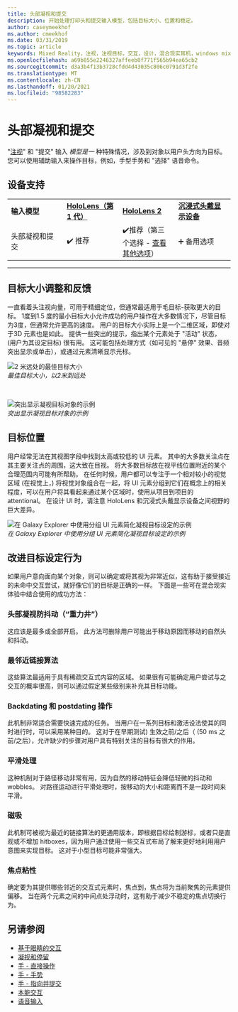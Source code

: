 ```yaml
---
title: 头部凝视和提交
description: 开始处理打印头和提交输入模型，包括目标大小、位置和稳定。
author: caseymeekhof
ms.author: cmeekhof
ms.date: 03/31/2019
ms.topic: article
keywords: Mixed Reality，注视，注视目标，交互，设计，混合现实耳机，windows mixed Reality 耳机，虚拟现实耳机，HoloLens，MRTK，混合现实工具包，目标，焦点，平滑
ms.openlocfilehash: a69b855e2246327affeeb0f771f565b94ea65cb2
ms.sourcegitcommit: d3a3b4f13b3728cfdd4d43035c806c0791d3f2fe
ms.translationtype: MT
ms.contentlocale: zh-CN
ms.lasthandoff: 01/20/2021
ms.locfileid: "98582283"
---
```

# <a name="head-gaze-and-commit"></a>头部凝视和提交

"[注视](gaze-and-commit.md)" 和 "提交" 输入 _模型是一_ 种特殊情况，涉及到对象以用户头方向为目标。 您可以使用辅助输入来操作目标，例如，手型手势和 "选择" 语音命令。 

## <a name="device-support"></a>设备支持

<table>
    <colgroup>
    <col width="25%" />
    <col width="25%" />
    <col width="25%" />
    <col width="25%" />
    </colgroup>
    <tr>
        <td><strong>输入模型</strong></td>
        <td><a href="/hololens/hololens1-hardware"><strong>HoloLens（第 1 代）</strong></a></td>
        <td><a href="https://docs.microsoft.com/hololens/hololens2-hardware"><strong>HoloLens 2</strong></td>
        <td><a href="../discover/immersive-headset-hardware-details.md"><strong>沉浸式头戴显示设备</strong></a></td>
    </tr>
     <tr>
        <td>头部凝视和提交</td>
        <td>✔️ 推荐</td>
        <td>✔️推荐（第三个选择 - <a href="interaction-fundamentals.md">查看其他选项</a>）</td>
        <td>➕ 备用选项</td>
    </tr>
</table>

---

## <a name="target-sizing-and-feedback"></a>目标大小调整和反馈

一直看着头注视向量，可用于精细定位，但通常最适用于毛目标-获取更大的目标。 1度到1.5 度的最小目标大小允许成功的用户操作在大多数情况下，尽管目标为3度，但通常允许更高的速度。 用户的目标大小实际上是一个二维区域，即使对于3D 元素也是如此。 提供一些突出的提示，指出某个元素处于 "活动" 状态， (用户为其设定目标) 很有用。 这可能包括处理方式（如可见的 "悬停" 效果、音频突出显示或单击），或通过元素清晰显示光标。

![2 米远处的最佳目标大小](images/gazetargeting-size-1000px.jpg)<br>
*最佳目标大小，以2米到远处*

<br>

![突出显示凝视目标对象的示例](images/gazetargeting-highlighting-940px.jpg)<br>
*突出显示凝视目标对象的示例*

## <a name="target-placement"></a>目标位置

用户经常无法在其视图字段中找到太高或较低的 UI 元素。 其中的大多数关注点在其主要关注点的周围，这大致在目视。 将大多数目标放在视平线位置附近的某个合理范围内可能有所帮助。 在任何时候，用户都可以专注于一个相对较小的视觉区域 (在视觉上，) 将视觉对象组合在一起，将 UI 元素分组到它们在概念上的相关程度，可以在用户将其看起来通过某个区域时，使用从项目到项目的 attentional。 在设计 UI 时，请注意 HoloLens 和沉浸式头戴显示设备之间视野的巨大差异。

![在 Galaxy Explorer 中使用分组 UI 元素简化凝视目标设定的示例](images/gazetargeting-grouping-1000px.jpg)<br>
*在 Galaxy Explorer 中使用分组 UI 元素简化凝视目标设定的示例*

## <a name="improving-targeting-behaviors"></a>改进目标设定行为

如果用户意向面向某个对象，则可以确定或将其视为非常近似，这有助于接受接近的未命中交互尝试，就好像它们的目标是正确的一样。 下面是一些可在混合现实体验中结合使用的成功方法：

### <a name="head-gaze-stabilization-gravity-wells"></a>头部凝视防抖动（“重力井”）

这应该是最多或全部开启。 此方法可删除用户可能出于移动原因而移动的自然头和抖动。

### <a name="closest-link-algorithms"></a>最邻近链接算法

这些算法最适用于具有稀疏交互式内容的区域。 如果很有可能确定用户尝试与之交互的概率很高，则可以通过假定某些级别来补充其目标功能。

### <a name="backdating-and-postdating-actions"></a>Backdating 和 postdating 操作

此机制非常适合需要快速完成的任务。 当用户在一系列目标和激活设法使其的同时进行时，可以采用某种目的。 这对于在早期测试) 生效之前/之后（ (50 ms 之前/之后），允许缺少的步骤对用户具有特别关注的目标有很大的作用。

### <a name="smoothing"></a>平滑处理

这种机制对于路径移动非常有用，因为自然的移动特征会降低轻微的抖动和 wobbles。 对路径运动进行平滑处理时，按移动的大小和距离而不是一段时间来平滑。

### <a name="magnetism"></a>磁吸

此机制可被视为最近的链接算法的更通用版本，即根据目标绘制游标，或者只是直观或不增加 hitboxes，因为用户通过使用一些交互式布局了解来更好地利用用户意图来实现目标。 这对于小型目标可能非常强大。

### <a name="focus-stickiness"></a>焦点粘性

确定要为其提供哪些邻近的交互式元素时，焦点到，焦点将为当前聚焦的元素提供偏移。 当在两个元素之间的中间点处浮动时，这有助于减少不稳定的焦点切换行为。

## <a name="see-also"></a>另请参阅

* [基于眼睛的交互](eye-gaze-interaction.md)
* [凝视和停留](gaze-and-dwell.md)
* [手 - 直接操作](direct-manipulation.md)
* [手 - 手势](gaze-and-commit.md#composite-gestures)
* [手 - 指向并提交](point-and-commit.md)
* [本能交互](interaction-fundamentals.md)
* [语音输入](voice-input.md)